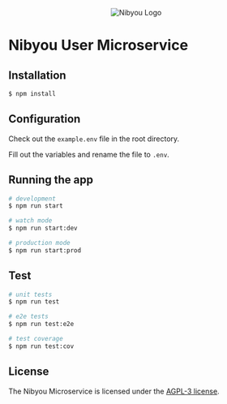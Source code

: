 <p align="center">
  <img src="https://content.luca-kiebel.de/websites/nibyou.de/img/NIBYOU%20logo%20and%20claim%20-%20digital%20-%20big.png" alt="Nibyou Logo">
</p>

# Nibyou User Microservice

## Installation

```bash
$ npm install
```

## Configuration

Check out the `example.env` file in the root directory.

Fill out the variables and rename the file to `.env`.

## Running the app

```bash
# development
$ npm run start

# watch mode
$ npm run start:dev

# production mode
$ npm run start:prod
```

## Test

```bash
# unit tests
$ npm run test

# e2e tests
$ npm run test:e2e

# test coverage
$ npm run test:cov
```

## License

The Nibyou Microservice is licensed under the [AGPL-3 license](LICENSE).
